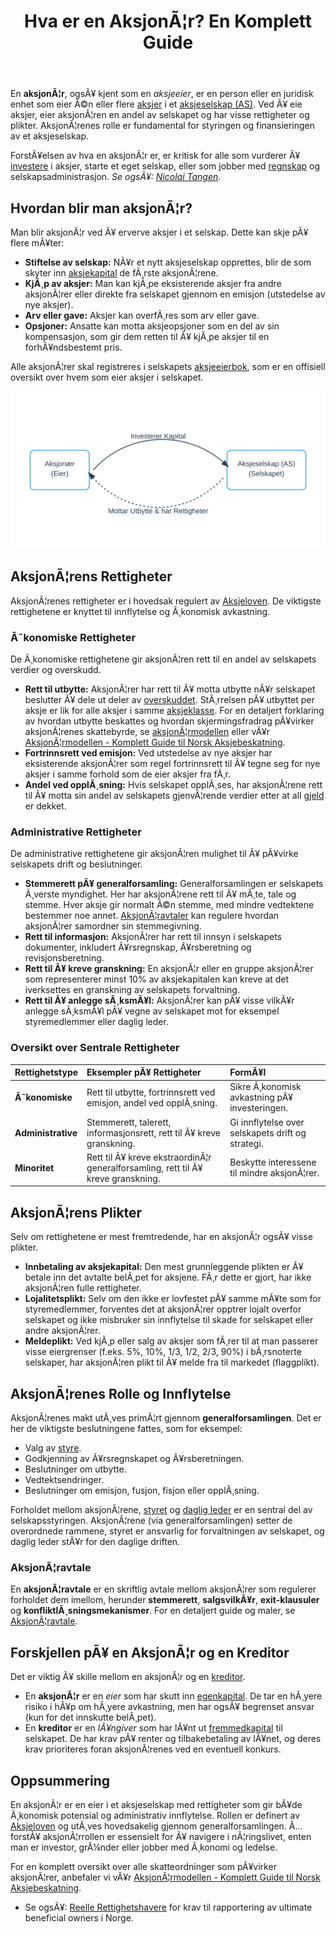 ﻿---
title: "Hva er en AksjonÃ¦r? En Komplett Guide"
meta_title: "Hva er en AksjonÃ¦r? En Komplett Guide"
meta_description: 'En **aksjonÃ¦r**, ogsÃ¥ kjent som en *aksjeeier*, er en person eller en juridisk enhet som eier Ã©n eller flere [aksjer](/blogs/regnskap/hva-er-en-aksje "Hva er...'
slug: hva-er-en-aksjonaer
type: blog
layout: pages/single
---

En **aksjonÃ¦r**, ogsÃ¥ kjent som en *aksjeeier*, er en person eller en juridisk enhet som eier Ã©n eller flere [aksjer](/blogs/regnskap/hva-er-en-aksje "Hva er en Aksje?") i et [aksjeselskap (AS)](/blogs/regnskap/hva-er-et-aksjeselskap "Hva er et Aksjeselskap (AS)?"). Ved Ã¥ eie aksjer, eier aksjonÃ¦ren en andel av selskapet og har visse rettigheter og plikter. AksjonÃ¦renes rolle er fundamental for styringen og finansieringen av et aksjeselskap.

ForstÃ¥elsen av hva en aksjonÃ¦r er, er kritisk for alle som vurderer Ã¥ [investere](/blogs/regnskap/hva-er-investere "Hva betyr det Ã¥ investere?") i aksjer, starte et eget selskap, eller som jobber med [regnskap](/blogs/regnskap/hva-er-regnskap "Hva er Regnskap?") og selskapsadministrasjon.
*Se ogsÃ¥: [Nicolai Tangen](/blogs/regnskap/nicolai-tangen "Nicolai Tangen “ Norges Bank Investment Management").*

## Hvordan blir man aksjonÃ¦r?

Man blir aksjonÃ¦r ved Ã¥ erverve aksjer i et selskap. Dette kan skje pÃ¥ flere mÃ¥ter:

*   **Stiftelse av selskap:** NÃ¥r et nytt aksjeselskap opprettes, blir de som skyter inn [aksjekapital](/blogs/regnskap/hva-er-aksjekapital "Alt om Aksjekapital") de fÃ¸rste aksjonÃ¦rene.
*   **KjÃ¸p av aksjer:** Man kan kjÃ¸pe eksisterende aksjer fra andre aksjonÃ¦rer eller direkte fra selskapet gjennom en emisjon (utstedelse av nye aksjer).
*   **Arv eller gave:** Aksjer kan overfÃ¸res som arv eller gave.
*   **Opsjoner:** Ansatte kan motta aksjeopsjoner som en del av sin kompensasjon, som gir dem retten til Ã¥ kjÃ¸pe aksjer til en forhÃ¥ndsbestemt pris.

Alle aksjonÃ¦rer skal registreres i selskapets [aksjeeierbok](/blogs/regnskap/hva-er-en-aksjeeierbok "Hva er en Aksjeeierbok?"), som er en offisiell oversikt over hvem som eier aksjer i selskapet.

![Illustrasjon av forholdet mellom aksjonÃ¦r og selskap](aksjonaer-relasjon-illustrasjon.svg)

## AksjonÃ¦rens Rettigheter

AksjonÃ¦renes rettigheter er i hovedsak regulert av [Aksjeloven](/blogs/regnskap/hva-er-aksjeloven "Aksjeloven: En Enkel Forklaring"). De viktigste rettighetene er knyttet til innflytelse og Ã¸konomisk avkastning.

### Ã˜konomiske Rettigheter

De Ã¸konomiske rettighetene gir aksjonÃ¦ren rett til en andel av selskapets verdier og overskudd.

*   **Rett til utbytte:** AksjonÃ¦rer har rett til Ã¥ motta utbytte nÃ¥r selskapet beslutter Ã¥ dele ut deler av [overskuddet](/blogs/regnskap/hva-er-overskudd "Hva er Overskudd?"). StÃ¸rrelsen pÃ¥ utbyttet per aksje er lik for alle aksjer i samme [aksjeklasse](/blogs/regnskap/hva-er-aksjeklasser "Hva er Aksjeklasser?"). For en detaljert forklaring av hvordan utbytte beskattes og hvordan skjermingsfradrag pÃ¥virker aksjonÃ¦renes skattebyrde, se [aksjonÃ¦rmodellen](/blogs/regnskap/aksjonaermodellen "AksjonÃ¦rmodellen: Skattemodell for Utbytte og Gevinst") eller vÃ¥r [AksjonÃ¦rmodellen - Komplett Guide til Norsk Aksjebeskatning](/blogs/regnskap/aksjonaermodellen-guide "AksjonÃ¦rmodellen - Komplett Guide til Norsk Aksjebeskatning").
*   **Fortrinnsrett ved emisjon:** Ved utstedelse av nye aksjer har eksisterende aksjonÃ¦rer som regel fortrinnsrett til Ã¥ tegne seg for nye aksjer i samme forhold som de eier aksjer fra fÃ¸r.
*   **Andel ved opplÃ¸sning:** Hvis selskapet opplÃ¸ses, har aksjonÃ¦rene rett til Ã¥ motta sin andel av selskapets gjenvÃ¦rende verdier etter at all [gjeld](/blogs/regnskap/hva-er-gjeld "Hva er Gjeld?") er dekket.

### Administrative Rettigheter

De administrative rettighetene gir aksjonÃ¦ren mulighet til Ã¥ pÃ¥virke selskapets drift og beslutninger.

*   **Stemmerett pÃ¥ generalforsamling:** Generalforsamlingen er selskapets Ã¸verste myndighet. Her har aksjonÃ¦rene rett til Ã¥ mÃ¸te, tale og stemme. Hver aksje gir normalt Ã©n stemme, med mindre vedtektene bestemmer noe annet. [AksjonÃ¦ravtaler](/blogs/regnskap/aksjonaeravtale "Hva er en AksjonÃ¦ravtale? En Omfattende Guide til AksjonÃ¦ravtaler i Norge") kan regulere hvordan aksjonÃ¦rer samordner sin stemmegivning.
*   **Rett til informasjon:** AksjonÃ¦rer har rett til innsyn i selskapets dokumenter, inkludert Ã¥rsregnskap, Ã¥rsberetning og revisjonsberetning.
*   **Rett til Ã¥ kreve granskning:** En aksjonÃ¦r eller en gruppe aksjonÃ¦rer som representerer minst 10% av aksjekapitalen kan kreve at det iverksettes en granskning av selskapets forvaltning.
*   **Rett til Ã¥ anlegge sÃ¸ksmÃ¥l:** AksjonÃ¦rer kan pÃ¥ visse vilkÃ¥r anlegge sÃ¸ksmÃ¥l pÃ¥ vegne av selskapet mot for eksempel styremedlemmer eller daglig leder.

### Oversikt over Sentrale Rettigheter

| Rettighetstype | Eksempler pÃ¥ Rettigheter | FormÃ¥l |
| :--- | :--- | :--- |
| **Ã˜konomiske** | Rett til utbytte, fortrinnsrett ved emisjon, andel ved opplÃ¸sning. | Sikre Ã¸konomisk avkastning pÃ¥ investeringen. |
| **Administrative** | Stemmerett, talerett, informasjonsrett, rett til Ã¥ kreve granskning. | Gi innflytelse over selskapets drift og strategi. |
| **Minoritet** | Rett til Ã¥ kreve ekstraordinÃ¦r generalforsamling, rett til Ã¥ kreve granskning. | Beskytte interessene til mindre aksjonÃ¦rer. |

## AksjonÃ¦rens Plikter

Selv om rettighetene er mest fremtredende, har en aksjonÃ¦r ogsÃ¥ visse plikter.

*   **Innbetaling av aksjekapital:** Den mest grunnleggende plikten er Ã¥ betale inn det avtalte belÃ¸pet for aksjene. FÃ¸r dette er gjort, har ikke aksjonÃ¦ren fulle rettigheter.
*   **Lojalitetsplikt:** Selv om den ikke er lovfestet pÃ¥ samme mÃ¥te som for styremedlemmer, forventes det at aksjonÃ¦rer opptrer lojalt overfor selskapet og ikke misbruker sin innflytelse til skade for selskapet eller andre aksjonÃ¦rer.
*   **Meldeplikt:** Ved kjÃ¸p eller salg av aksjer som fÃ¸rer til at man passerer visse eiergrenser (f.eks. 5%, 10%, 1/3, 1/2, 2/3, 90%) i bÃ¸rsnoterte selskaper, har aksjonÃ¦ren plikt til Ã¥ melde fra til markedet (flaggplikt).

## AksjonÃ¦renes Rolle og Innflytelse

AksjonÃ¦renes makt utÃ¸ves primÃ¦rt gjennom **generalforsamlingen**. Det er her de viktigste beslutningene fattes, som for eksempel:

*   Valg av [styre](/blogs/regnskap/hva-er-styre "Hva er et Styre?").
*   Godkjenning av Ã¥rsregnskapet og Ã¥rsberetningen.
*   Beslutninger om utbytte.
*   Vedtektsendringer.
*   Beslutninger om emisjon, fusjon, fisjon eller opplÃ¸sning.

Forholdet mellom aksjonÃ¦rene, [styret](/blogs/regnskap/hva-er-styre "Hva er et Styre?") og [daglig leder](/blogs/regnskap/hva-er-daglig-leder "Hva er Daglig Leder? Rolle, Ansvar og Regnskapsmessige Forpliktelser") er en sentral del av selskapsstyringen. AksjonÃ¦rene (via generalforsamlingen) setter de overordnede rammene, styret er ansvarlig for forvaltningen av selskapet, og daglig leder stÃ¥r for den daglige driften.
### AksjonÃ¦ravtale
En **aksjonÃ¦ravtale** er en skriftlig avtale mellom aksjonÃ¦rer som regulerer forholdet dem imellom, herunder **stemmerett**, **salgsvilkÃ¥r**, **exit-klausuler** og **konfliktlÃ¸sningsmekanismer**. For en detaljert guide og maler, se [AksjonÃ¦ravtale](/blogs/regnskap/aksjonaeravtale "Hva er en AksjonÃ¦ravtale? En Omfattende Guide").

## Forskjellen pÃ¥ en AksjonÃ¦r og en Kreditor

Det er viktig Ã¥ skille mellom en aksjonÃ¦r og en [kreditor](/blogs/regnskap/hva-er-kreditor "Hva er en Kreditor?").

*   En **aksjonÃ¦r** er en *eier* som har skutt inn [egenkapital](/blogs/regnskap/hva-er-egenkapital "Hva er Egenkapital?"). De tar en hÃ¸yere risiko i hÃ¥p om hÃ¸yere avkastning, men har ogsÃ¥ begrenset ansvar (kun for det innskutte belÃ¸pet).
*   En **kreditor** er en *lÃ¥ngiver* som har lÃ¥nt ut [fremmedkapital](/blogs/regnskap/hva-er-fremmedkapital "Hva er Fremmedkapital?") til selskapet. De har krav pÃ¥ renter og tilbakebetaling av lÃ¥net, og deres krav prioriteres foran aksjonÃ¦renes ved en eventuell konkurs.

## Oppsummering

En aksjonÃ¦r er en eier i et aksjeselskap med rettigheter som gir bÃ¥de Ã¸konomisk potensial og administrativ innflytelse. Rollen er definert av [Aksjeloven](/blogs/regnskap/hva-er-aksjeloven "Aksjeloven: En Enkel Forklaring") og utÃ¸ves hovedsakelig gjennom generalforsamlingen. Ã… forstÃ¥ aksjonÃ¦rrollen er essensielt for Ã¥ navigere i nÃ¦ringslivet, enten man er investor, grÃ¼nder eller jobber med Ã¸konomi og ledelse.

For en komplett oversikt over alle skatteordninger som pÃ¥virker aksjonÃ¦rer, anbefaler vi vÃ¥r [AksjonÃ¦rmodellen - Komplett Guide til Norsk Aksjebeskatning](/blogs/regnskap/aksjonaermodellen-guide "AksjonÃ¦rmodellen - Komplett Guide til Norsk Aksjebeskatning").

*   Se ogsÃ¥: [Reelle Rettighetshavere](/blogs/regnskap/reelle-rettighetshavere "Reelle Rettighetshavere: Ultimate Beneficial Ownership i Norge") for krav til rapportering av ultimate beneficial owners i Norge.


